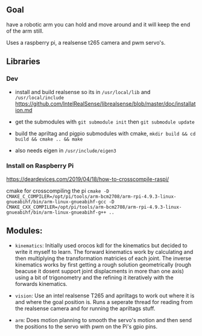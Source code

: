 ## Goal
have a robotic arm you can hold and move around and it will keep the end of the arm still.

Uses a raspberry pi, a realsense t265 camera and pwm servo's.

## Libraries
### Dev
- install and build realsense so its in `/usr/local/lib` and `/usr/local/include` 
https://github.com/IntelRealSense/librealsense/blob/master/doc/installation.md

- get the submodules with `git submodule init` then `git submodule update`

- build the apriltag and pigpio submodules with cmake, `mkdir build && cd build && cmake .. && make` 

- also needs eigen in `/usr/include/eigen3`

### Install on Raspberry Pi
https://deardevices.com/2019/04/18/how-to-crosscompile-raspi/

cmake for crosscompiling the pi `cmake -D CMAKE_C_COMPILER=/opt/pi/tools/arm-bcm2708/arm-rpi-4.9.3-linux-gnueabihf/bin/arm-linux-gnueabihf-gcc -D CMAKE_CXX_COMPILER=/opt/pi/tools/arm-bcm2708/arm-rpi-4.9.3-linux-gnueabihf/bin/arm-linux-gnueabihf-g++ ..`


## Modules:
- `kinematics`:
    Initially used orocos kdl for the kinematics but decided to write it myself to learn.
    The forward kinematics work by calculating and then multiplying the transformation matricies of each joint. The inverse kinematics works by first getting a rough solution geometrically (rough beacuse it dosent support joint displacments in more than one axis) using a bit of trigonometry and the refining it iteratively with the forwards kinematics. 


- `vision`:
    Use an intel realsense T265 and apriltags to work out where it is and where the goal position is. Runs a seperate thread for reading from the realsense camera and for running the apriltags stuff.


- `arm`:
    Does motion planning to smooth the servo's motion and then send the positions to the servo with pwm on the Pi's gpio pins. 

